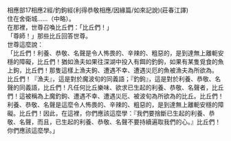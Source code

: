 相應部17相應2經/釣鉤經(利得恭敬相應/因緣篇/如來記說)(莊春江譯)  
住在舍衛城……（中略）。  
在那裡，世尊召喚比丘們：「比丘們！」  
「尊師！」那些比丘回答世尊。  
世尊這麼說：  
「比丘們！利養、恭敬、名聲是令人怖畏的、辛辣的、粗惡的，是到達無上離軛安穩的障礙，比丘們！猶如漁夫如果往深湖中投入有餌的釣鉤，如果有某隻覓食的魚上鉤，比丘們！那隻這樣上漁夫鉤、遭遇不幸、遭遇災厄的魚被漁夫為所欲為。  
比丘們！『漁夫』，這是對於魔波旬的同義語；『釣鉤』，這是對於利養、恭敬、名聲的同義語，比丘們！凡任何比丘樂味、欲求已生起的利養、恭敬、名聲者，比丘們！這被稱為上魔釣鉤、遭遇不幸、遭遇災厄、被波旬為所欲為的比丘。比丘們！利養、恭敬、名聲是這麼令人怖畏的、辛辣的、粗惡的，是到達無上離軛安穩的障礙。比丘們！因此，在這裡，你們應該這麼學：『我們要捨斷已生起的利養、恭敬、名聲，而且，已生起的利養、恭敬、名聲不要持續遍取我們的心。』比丘們！你們應該這麼學。」  
  
  
